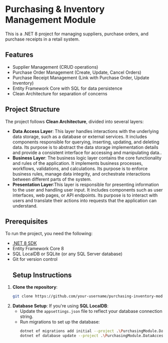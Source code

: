 # Purchasing & Inventory Management Module

This is a .NET 8 project for managing suppliers, purchase orders, and purchase receipts in a retail system.

## Features
- Supplier Management (CRUD operations)
- Purchase Order Management (Create, Update, Cancel Orders)
- Purchase Receipt Management (Link with Purchase Order, Update Inventory)
- Entity Framework Core with SQL for data persistence
- Clean Architecture for separation of concerns

## Project Structure
The project follows **Clean Architecture**, divided into several layers:
- **Data Access Layer**: This layer handles interactions with the underlying data storage,
  such as a database or external services. It includes components responsible for querying, inserting,
  updating, and deleting data. Its purpose is to abstract the data storage implementation details and provide a consistent interface for accessing and manipulating data..
- **Business Layer**: The business logic layer contains the core functionality and rules of the application.
   It implements business processes, workflows, validations, and calculations. Its purpose is to enforce business rules,
  manage data integrity, and orchestrate interactions between different parts of the system.
- **Presentation Layer**:This layer is responsible for presenting information to the user and handling user input.
   It includes components such as user interfaces, web pages, or API endpoints.
  Its purpose is to interact with users and translate their actions into requests that the application can understand.

## Prerequisites
To run the project, you need the following:
- [.NET 8 SDK](https://dotnet.microsoft.com/download/dotnet/8.0)
- Entity Framework Core 8
- SQL LocalDB or SQLite (or any SQL Server database)
- Git for version control
  ## Setup Instructions

1. **Clone the repository**:
    ```bash
    git clone https://github.com/your-username/purchasing-inventory-module.git
2. **Database Setup**:
    If you're using **SQL LocalDB**:
    - Update the `appsettings.json` file to reflect your database connection string.
    - Run migrations to set up the database:
      ```bash
      dotnet ef migrations add initial --project .\PurchasingModule.DataAccess
      dotnet ef database update --project .\PurchasingModule.DataAccess

    ```
    
    
